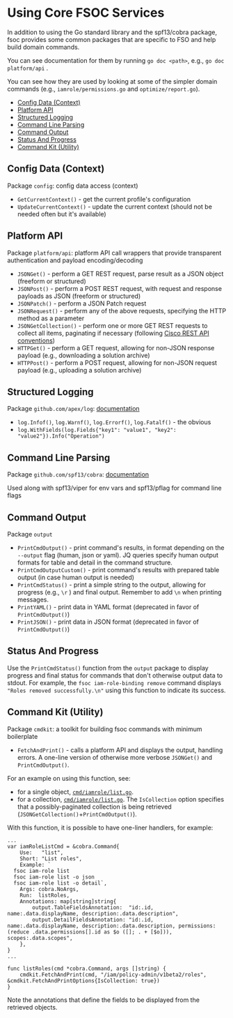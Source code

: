 # Using Core FSOC Services

In addition to using the Go standard library and the spf13/cobra package, fsoc provides some common packages that are specific to FSO and help build domain commands.

You can see documentation for them by running `go doc <path>`, e.g., `go doc platform/api` .

You can see how they are used by looking at some of the simpler domain commands (e.g., `iamrole/permissions.go` and `optimize/report.go`).

* [Config Data (Context)](#config-data-context)
* [Platform API](#platform-api)
* [Structured Logging](#structured-logging)
* [Command Line Parsing](#command-line-parsing)
* [Command Output](#command-output)
* [Status And Progress](#status-and-progress)
* [Command Kit (Utility)](#command-kit-utility)

## Config Data (Context)

Package `config`: config data access (context)

- `GetCurrentContext()` - get the current profile's configuration
- `UpdateCurrentContext()` - update the current context (should not be needed often but it's available)

## Platform API

Package `platform/api`: platform API call wrappers that provide transparent authentication and payload encoding/decoding

- `JSONGet()` - perform a GET REST request, parse result as a JSON object (freeform or structured)
- `JSONPost()` - perform a POST REST request, with request and response payloads as JSON (freeform or structured)
- `JSONPatch()` - perform a JSON Patch request
- `JSONRequest()` - perform any of the above requests, specifying the HTTP method as a parameter
- `JSONGetCollection()` - perform one or more GET REST requests to collect all items, paginating if necessary (following [Cisco REST API conventions](https://developer.cisco.com/api-guidelines/#rest-conventions/API.REST.CONVENTIONS.07))
- `HTTPGet()` - perform a GET request, allowing for non-JSON response payload (e.g., downloading a solution archive)
- `HTTPPost()` - perform a POST request, allowing for non-JSON request payload (e.g., uploading a solution archive)

## Structured Logging

Package `github.com/apex/log`: [documentation](https://pkg.go.dev/github.com/apex/log)

- `log.Infof()`, `log.Warnf()`, `log.Errorf()`, `log.Fatalf()` - the obvious
- `log.WithFields(log.Fields{"key1": "value1", "key2": "value2"}).Info("Operation")`

## Command Line Parsing

Package `github.com/spf13/cobra`: [documentation](https://pkg.go.dev/github.com/spf13/cobra)

Used along with spf13/viper for env vars and spf13/pflag for command line flags

## Command Output

Package `output` 

- `PrintCmdOutput()` - print command's results, in format depending on the `--output` flag (human, json or yaml). JQ queries specify human output formats for table and detail in the command structure.
- `PrintCmdOutputCustom()` - print command's results with prepared table output (in case human output is needed)
- `PrintCmdStatus()` - print a simple string to the output, allowing for progress (e.g., `\r` ) and final output. Remember to add `\n` when printing messages.
- `PrintYAML()` - print data in YAML format (deprecated in favor of `PrintCmdOutput()`)
- `PrintJSON()` - print data in JSON format (deprecated in favor of `PrintCmdOutput()`)

## Status And Progress

Use the `PrintCmdStatus()` function from the `output` package to display progress and final status for commands that don't otherwise output data to stdout. For example, the `fsoc iam-role-binding remove` command displays `"Roles removed successfully.\n"` using this function to indicate its success.

## Command Kit (Utility)

Package `cmdkit`: a toolkit for building fsoc commands with minimum boilerplate

- `FetchAndPrint()` - calls a platform API and displays the output, handling errors. A one-line version of otherwise more verbose `JSONGet()` and `PrintCmdOutput()`. 

For an example on using this function, see:

* for a single object, [`cmd/iamrole/list.go`](../cmd/iamrole/permissions.go).  
* for a collection, [`cmd/iamrole/list.go`](../cmd/iamrole/list.go). The `IsCollection` option specifies that a possibly-paginated collection is being retrieved (`JSONGetCollection()`+`PrintCmdOutput()`).

With this function, it is possible to have one-liner handlers, for example:

```
...
var iamRoleListCmd = &cobra.Command{
	Use:   "list",
	Short: "List roles",
	Example: `
  fsoc iam-role list
  fsoc iam-role list -o json
  fsoc iam-role list -o detail`,
	Args: cobra.NoArgs,
	Run:  listRoles,
	Annotations: map[string]string{
		output.TableFieldsAnnotation:  "id:.id, name:.data.displayName, description:.data.description",
		output.DetailFieldsAnnotation: "id:.id, name:.data.displayName, description:.data.description, permissions:(reduce .data.permissions[].id as $o ([]; . + [$o])), scopes:.data.scopes",
	},
}
...

func listRoles(cmd *cobra.Command, args []string) {
	cmdkit.FetchAndPrint(cmd, "/iam/policy-admin/v1beta2/roles", &cmdkit.FetchAndPrintOptions{IsCollection: true})
}

```

Note the annotations that define the fields to be displayed from the retrieved objects.
